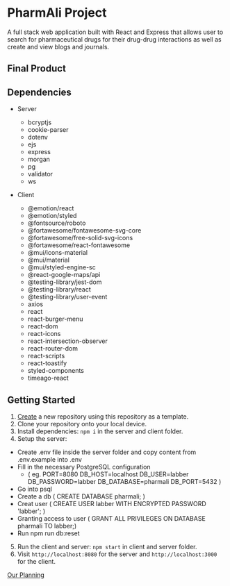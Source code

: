 # PharmAli Project

A full stack web application built with React and Express that allows user to search for pharmaceutical drugs for their drug-drug interactions as well as create and view blogs and journals.


## Final Product
<!-- Homepage -->
<!-- Login -->
<!-- Register -->
<!-- Search -->
<!-- Pharmacy Nearby -->
<!-- Blog Posts -->
<!-- My Journal -->
<!-- My Med List -->

## Dependencies

- Server
  - bcryptjs
  - cookie-parser
  - dotenv
  - ejs
  - express
  - morgan
  - pg
  - validator
  - ws

- Client
  - @emotion/react
  - @emotion/styled
  - @fontsource/roboto
  - @fortawesome/fontawesome-svg-core
  - @fortawesome/free-solid-svg-icons
  - @fortawesome/react-fontawesome
  - @mui/icons-material
  - @mui/material
  - @mui/styled-engine-sc
  - @react-google-maps/api
  - @testing-library/jest-dom
  - @testing-library/react
  - @testing-library/user-event
  - axios
  - react
  - react-burger-menu
  - react-dom
  - react-icons
  - react-intersection-observer
  - react-router-dom
  - react-scripts
  - react-toastify
  - styled-components
  - timeago-react

## Getting Started

1. [Create](https://docs.github.com/en/repositories/creating-and-managing-repositories/creating-a-repository-from-a-template) a new repository using this repository as a template.
2. Clone your repository onto your local device.
3. Install dependencies: `npm i` in the server and client folder.
4. Setup the server:
  - Create .env file inside the server folder and copy content from .env.example into .env
  - Fill in the necessary PostgreSQL configuration
    - (  eg. 
    PORT=8080
    DB_HOST=localhost
    DB_USER=labber
    DB_PASSWORD=labber
    DB_DATABASE=pharmali
    DB_PORT=5432
    )
  - Go into psql
  - Create a db ( CREATE DATABASE pharmali; )
  - Creat user ( CREATE USER labber WITH ENCRYPTED PASSWORD 'labber'; )
  - Granting access to user ( GRANT ALL PRIVILEGES ON DATABASE pharmali TO labber;)
  - Run npm run db:reset

5. Run the client and server: `npm start` in client and server folder.
6. Visit `http://localhost:8080` for the server and `http://localhost:3000` for the client.

[Our Planning](https://docs.google.com/document/d/1U8eNGZD_s1pxMBGhaHakMUgmOXnHBa7SInt2FYvRPeY/edit?usp=sharing)
